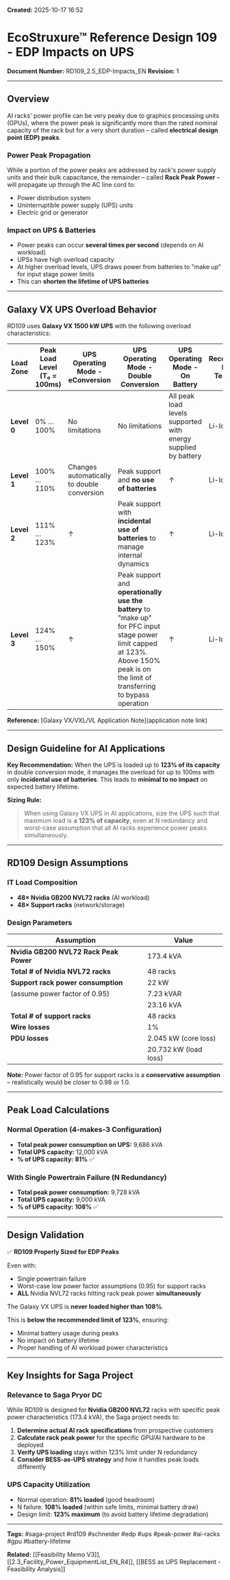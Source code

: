 **Created:** 2025-10-17 16:52

# EcoStruxure™ Reference Design 109 - EDP Impacts on UPS

**Document Number:** RD109_2.5_EDP-Impacts_EN
**Revision:** 1

---

## Overview

AI racks' power profile can be very peaky due to graphics processing units (GPUs), where the power peak is significantly more than the rated nominal capacity of the rack but for a very short duration – called **electrical design point (EDP) peaks**.

### Power Peak Propagation
While a portion of the power peaks are addressed by rack's power supply units and their bulk capacitance, the remainder – called **Rack Peak Power** – will propagate up through the AC line cord to:
- Power distribution system
- Uninterruptible power supply (UPS) units
- Electric grid or generator

### Impact on UPS & Batteries
- Power peaks can occur **several times per second** (depends on AI workload)
- UPSs have high overload capacity
- At higher overload levels, UPS draws power from batteries to "make up" for input stage power limits
- This can **shorten the lifetime of UPS batteries**

---

## Galaxy VX UPS Overload Behavior

RD109 uses **Galaxy VX 1500 kW UPS** with the following overload characteristics:

| Load Zone | Peak Load Level (T₀ = 100ms) | UPS Operating Mode - eConversion | UPS Operating Mode - Double Conversion | UPS Operating Mode - On Battery | Recommended Battery Technology |
|-----------|------------------------------|----------------------------------|----------------------------------------|--------------------------------|-------------------------------|
| **Level 0** | 0% … 100% | No limitations | No limitations | All peak load levels supported with energy supplied by battery | Li-Ion or VRLA |
| **Level 1** | 100% … 110% | Changes automatically to double conversion | Peak support and **no use of batteries** | ↑ | Li-Ion or VRLA |
| **Level 2** | 111% … 123% | ↑ | Peak support with **incidental use of batteries** to manage internal dynamics | ↑ | Li-Ion |
| **Level 3** | 124% … 150% | ↑ | Peak support and **operationally use the battery** to "make up" for PFC input stage power limit capped at 123%. Above 150% peak is on the limit of transferring to bypass operation | ↑ | Li-Ion |

**Reference:** [Galaxy VX/VXL/VL Application Note](application note link)

---

## Design Guideline for AI Applications

**Key Recommendation:**
When the UPS is loaded up to **123% of its capacity** in double conversion mode, it manages the overload for up to 100ms with only **incidental use of batteries**. This leads to **minimal to no impact** on expected battery lifetime.

**Sizing Rule:**
> When using Galaxy VX UPS in AI applications, size the UPS such that maximum load is **≤ 123% of capacity**, even at N redundancy and worst-case assumption that all AI racks experience power peaks simultaneously.

---

## RD109 Design Assumptions

### IT Load Composition
- **48× Nvidia GB200 NVL72 racks** (AI workload)
- **48× Support racks** (network/storage)

### Design Parameters

| Assumption | Value |
|-----------|-------|
| **Nvidia GB200 NVL72 Rack Peak Power** | 173.4 kVA |
| **Total # of Nvidia NVL72 racks** | 48 racks |
| **Support rack power consumption** | 22 kW |
| (assume power factor of 0.95) | 7.23 kVAR |
| | 23.16 kVA |
| **Total # of support racks** | 48 racks |
| **Wire losses** | 1% |
| **PDU losses** | 2.045 kW (core loss) |
| | 20.732 kW (load loss) |

**Note:** Power factor of 0.95 for support racks is a **conservative assumption** – realistically would be closer to 0.98 or 1.0.

---

## Peak Load Calculations

### Normal Operation (4-makes-3 Configuration)
- **Total peak power consumption on UPS:** 9,686 kVA
- **Total UPS capacity:** 12,000 kVA
- **% of UPS capacity:** **81%** ✅

### With Single Powertrain Failure (N Redundancy)
- **Total peak power consumption:** 9,728 kVA
- **Total UPS capacity:** 9,000 kVA
- **% of UPS capacity:** **108%** ✅

---

## Design Validation

✅ **RD109 Properly Sized for EDP Peaks**

Even with:
- Single powertrain failure
- Worst-case low power factor assumptions (0.95) for support racks
- **ALL** Nvidia NVL72 racks hitting rack peak power **simultaneously**

The Galaxy VX UPS is **never loaded higher than 108%**.

This is **below the recommended limit of 123%**, ensuring:
- Minimal battery usage during peaks
- No impact on battery lifetime
- Proper handling of AI workload power characteristics

---

## Key Insights for Saga Project

### Relevance to Saga Pryor DC
While RD109 is designed for **Nvidia GB200 NVL72** racks with specific peak power characteristics (173.4 kVA), the Saga project needs to:

1. **Determine actual AI rack specifications** from prospective customers
2. **Calculate rack peak power** for the specific GPU/AI hardware to be deployed
3. **Verify UPS loading** stays within 123% limit under N redundancy
4. **Consider BESS-as-UPS strategy** and how it handles peak loads differently

### UPS Capacity Utilization
- Normal operation: **81% loaded** (good headroom)
- N failure: **108% loaded** (within safe limits, minimal battery draw)
- Design limit: **123% maximum** (to avoid battery lifetime degradation)

---

**Tags:** #saga-project #rd109 #schneider #edp #ups #peak-power #ai-racks #gpu #battery-lifetime

**Related:** [[Feasibility Memo V3]], [[2.3_Facility_Power_EquipmentList_EN_R4]], [[BESS as UPS Replacement - Feasibility Analysis]]
